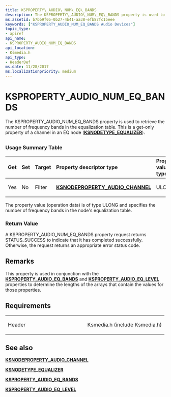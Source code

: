 ```yaml
---
title: KSPROPERTY\_AUDIO\_NUM\_EQ\_BANDS
description: The KSPROPERTY\_AUDIO\_NUM\_EQ\_BANDS property is used to retrieve the number of frequency bands in the equalization table. This is a get-only property of a channel in an EQ node (KSNODETYPE\_EQUALIZER).
ms.assetid: b7bb9f05-0b27-4b41-aa38-efb87fc1beee
keywords: ["KSPROPERTY_AUDIO_NUM_EQ_BANDS Audio Devices"]
topic_type:
- apiref
api_name:
- KSPROPERTY_AUDIO_NUM_EQ_BANDS
api_location:
- Ksmedia.h
api_type:
- HeaderDef
ms.date: 11/28/2017
ms.localizationpriority: medium
---
```


# KSPROPERTY\_AUDIO\_NUM\_EQ\_BANDS


The KSPROPERTY\_AUDIO\_NUM\_EQ\_BANDS property is used to retrieve the number of frequency bands in the equalization table. This is a get-only property of a channel in an EQ node ([**KSNODETYPE\_EQUALIZER**](ksnodetype-equalizer.md)).

## <span id="ddk_ksproperty_audio_num_eq_bands_ks"></span><span id="DDK_KSPROPERTY_AUDIO_NUM_EQ_BANDS_KS"></span>


### <span id="Usage_Summary_Table"></span><span id="usage_summary_table"></span><span id="USAGE_SUMMARY_TABLE"></span>Usage Summary Table

<table>
<colgroup>
<col width="20%" />
<col width="20%" />
<col width="20%" />
<col width="20%" />
<col width="20%" />
</colgroup>
<thead>
<tr class="header">
<th align="left">Get</th>
<th align="left">Set</th>
<th align="left">Target</th>
<th align="left">Property descriptor type</th>
<th align="left">Property value type</th>
</tr>
</thead>
<tbody>
<tr class="odd">
<td align="left"><p>Yes</p></td>
<td align="left"><p>No</p></td>
<td align="left"><p>Filter</p></td>
<td align="left"><a href="/windows-hardware/drivers/ddi/ksmedia/ns-ksmedia-ksnodeproperty_audio_channel" data-raw-source="[&lt;strong&gt;KSNODEPROPERTY_AUDIO_CHANNEL&lt;/strong&gt;](/windows-hardware/drivers/ddi/ksmedia/ns-ksmedia-ksnodeproperty_audio_channel)"><strong>KSNODEPROPERTY_AUDIO_CHANNEL</strong></a></td>
<td align="left"><p>ULONG</p></td>
</tr>
</tbody>
</table>

 

The property value (operation data) is of type ULONG and specifies the number of frequency bands in the node's equalization table.

### <span id="Return_Value"></span><span id="return_value"></span><span id="RETURN_VALUE"></span>Return Value

A KSPROPERTY\_AUDIO\_NUM\_EQ\_BANDS property request returns STATUS\_SUCCESS to indicate that it has completed successfully. Otherwise, the request returns an appropriate error status code.

Remarks
-------

This property is used in conjunction with the [**KSPROPERTY\_AUDIO\_EQ\_BANDS**](ksproperty-audio-eq-bands.md) and [**KSPROPERTY\_AUDIO\_EQ\_LEVEL**](ksproperty-audio-eq-level.md) properties to determine the lengths of the arrays that contain the values for those properties.

Requirements
------------

<table>
<colgroup>
<col width="50%" />
<col width="50%" />
</colgroup>
<tbody>
<tr class="odd">
<td align="left"><p>Header</p></td>
<td align="left">Ksmedia.h (include Ksmedia.h)</td>
</tr>
</tbody>
</table>

## <span id="see_also"></span>See also


[**KSNODEPROPERTY\_AUDIO\_CHANNEL**](/windows-hardware/drivers/ddi/ksmedia/ns-ksmedia-ksnodeproperty_audio_channel)

[**KSNODETYPE\_EQUALIZER**](ksnodetype-equalizer.md)

[**KSPROPERTY\_AUDIO\_EQ\_BANDS**](ksproperty-audio-eq-bands.md)

[**KSPROPERTY\_AUDIO\_EQ\_LEVEL**](ksproperty-audio-eq-level.md)


